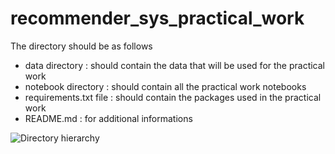 # recommender_sys_practical_work
The directory should be as follows
- data directory : should contain the data that will be used for the practical work
- notebook directory : should contain all the practical work notebooks
- requirements.txt file : should contain the packages used in the practical work
- README.md : for additional informations

![Directory hierarchy](https://github.com/bachtn/recommender_system_practical_work_students/blob/master/doc/directory_hierarchy.png?raw=true)
